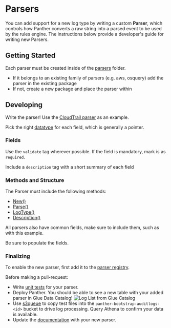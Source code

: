 # Parsers

You can add support for a new log type by writing a custom **Parser**, which controls how Panther converts a raw string into a parsed event to be used by the rules engine. The instructions below provide a developer's guide for writing new Parsers.

## Getting Started

Each parser must be created inside of the [parsers](https://github.com/panther-labs/panther/tree/master/internal/log_analysis/log_processor/parsers) folder.

* If it belongs to an existing family of parsers \(e.g. aws, osquery\) add the parser in the existing package
* If not, create a new package and place the parser within

## Developing

Write the parser! Use the [CloudTrail parser](https://github.com/panther-labs/panther/blob/master/internal/log_analysis/log_processor/parsers/awslogs/cloudtrail.go) as an example.

Pick the right [datatype](https://github.com/panther-labs/panther/blob/master/internal/log_analysis/log_processor/parsers/awslogs/cloudtrail.go#L55) for each field, which is generally a pointer.

### Fields

Use the `validate` tag wherever possible. If the field is mandatory, mark is as `required`.

Include a `description` tag with a short summary of each field

### Methods and Structure

The Parser must include the following methods:

* [New\(\)](https://github.com/panther-labs/panther/blob/master/internal/log_analysis/log_processor/parsers/awslogs/cloudtrail.go#L122)
* [Parse\(\)](https://github.com/panther-labs/panther/blob/master/internal/log_analysis/log_processor/parsers/awslogs/cloudtrail.go#L127)
* [LogType\(\)](https://github.com/panther-labs/panther/blob/master/internal/log_analysis/log_processor/parsers/awslogs/cloudtrail.go#L151)
* [Description\(\)](https://github.com/panther-labs/panther/blob/master/internal/log_analysis/log_processor/parsers/awslogs/cloudtrail.go#L32)

All parsers also have common fields, make sure to include them, such as with this example.

Be sure to populate the fields.

### Finalizing

To enable the new parser, first add it to the [parser registry](https://github.com/panther-labs/panther/blob/master/internal/log_analysis/log_processor/registry/registry.go#L37).

Before making a pull-request:

* Write [unit tests](https://github.com/panther-labs/panther/blob/master/internal/log_analysis/log_processor/parsers/awslogs/cloudtrail_test.go) for your parser.
* Deploy Panther. You should be able to see a new table with your added parser in Glue Data Catalog! ![Log List from Glue Catalog](../.gitbook/assets/glue-catalog.png)
* Use [s3queue](https://github.com/panther-labs/panther/tree/a13d1524b032066c911dca418cd33d40f1f4f533/docs/gitbook/log-analysis/operations/ops-home.md#tools) to copy test files into the `panther-bootstrap-auditlogs-<id>` bucket to drive log processing. Query Athena to confirm your data is available.
* Update the [documentation](https://github.com/panther-labs/panther/tree/a13d1524b032066c911dca418cd33d40f1f4f533/docs/gitbook/log-analysis/log-processing/supported-logs/README.md) with your new parser.

